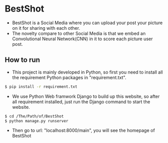 # BestShot
- BestShot is a Social Media where you can upload your post your picture on it for sharing with each other.
- The novelty compare to other Social Media is that we embed an Convolutional Neural Network(CNN) in it to score each picture user post.

## How to run
- This project is mainly developed in Python, so first you need to install all the requirement Python packages in "requirement.txt".
```sh
$ pip install -r requirement.txt
```
- We use Python Web framwork Django to build up this website, so after all requirement installed, just run the Django command to start the website.
```sh
$ cd /The/Path/of/BestShot
$ python manage.py runserver
```
- Then go to url: "localhost:8000/main", you will see the homepage of BestShot